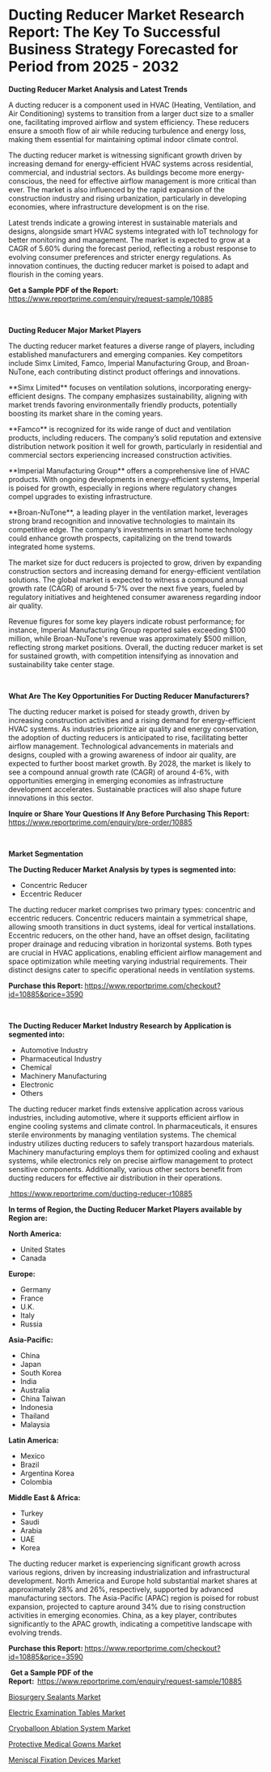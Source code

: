 <p><h1>Ducting Reducer Market Research Report: The Key To Successful Business Strategy Forecasted for Period from 2025 - 2032</h1></p><p><strong>Ducting Reducer Market Analysis and Latest Trends</strong></p>
<p><p>A ducting reducer is a component used in HVAC (Heating, Ventilation, and Air Conditioning) systems to transition from a larger duct size to a smaller one, facilitating improved airflow and system efficiency. These reducers ensure a smooth flow of air while reducing turbulence and energy loss, making them essential for maintaining optimal indoor climate control.</p><p>The ducting reducer market is witnessing significant growth driven by increasing demand for energy-efficient HVAC systems across residential, commercial, and industrial sectors. As buildings become more energy-conscious, the need for effective airflow management is more critical than ever. The market is also influenced by the rapid expansion of the construction industry and rising urbanization, particularly in developing economies, where infrastructure development is on the rise.</p><p>Latest trends indicate a growing interest in sustainable materials and designs, alongside smart HVAC systems integrated with IoT technology for better monitoring and management. The market is expected to grow at a CAGR of 5.60% during the forecast period, reflecting a robust response to evolving consumer preferences and stricter energy regulations. As innovation continues, the ducting reducer market is poised to adapt and flourish in the coming years.</p></p>
<p><strong>Get a Sample PDF of the Report:&nbsp;</strong> <a href="https://www.reportprime.com/enquiry/request-sample/10885?utm_campaign=1087&utm_medium=2&utm_source=Github&utm_content=ia&utm_term=24032025&utm_id=ducting-reducer">https://www.reportprime.com/enquiry/request-sample/10885</a></p>
<p>&nbsp;</p>
<p><strong>Ducting Reducer Major Market Players</strong></p>
<p><p>The ducting reducer market features a diverse range of players, including established manufacturers and emerging companies. Key competitors include Simx Limited, Famco, Imperial Manufacturing Group, and Broan-NuTone, each contributing distinct product offerings and innovations.</p><p>**Simx Limited** focuses on ventilation solutions, incorporating energy-efficient designs. The company emphasizes sustainability, aligning with market trends favoring environmentally friendly products, potentially boosting its market share in the coming years. </p><p>**Famco** is recognized for its wide range of duct and ventilation products, including reducers. The company’s solid reputation and extensive distribution network position it well for growth, particularly in residential and commercial sectors experiencing increased construction activities.</p><p>**Imperial Manufacturing Group** offers a comprehensive line of HVAC products. With ongoing developments in energy-efficient systems, Imperial is poised for growth, especially in regions where regulatory changes compel upgrades to existing infrastructure.</p><p>**Broan-NuTone**, a leading player in the ventilation market, leverages strong brand recognition and innovative technologies to maintain its competitive edge. The company’s investments in smart home technology could enhance growth prospects, capitalizing on the trend towards integrated home systems.</p><p>The market size for duct reducers is projected to grow, driven by expanding construction sectors and increasing demand for energy-efficient ventilation solutions. The global market is expected to witness a compound annual growth rate (CAGR) of around 5-7% over the next five years, fueled by regulatory initiatives and heightened consumer awareness regarding indoor air quality.</p><p>Revenue figures for some key players indicate robust performance; for instance, Imperial Manufacturing Group reported sales exceeding $100 million, while Broan-NuTone's revenue was approximately $500 million, reflecting strong market positions. Overall, the ducting reducer market is set for sustained growth, with competition intensifying as innovation and sustainability take center stage.</p></p>
<p>&nbsp;</p>
<p><strong>What Are The Key Opportunities For Ducting Reducer Manufacturers?</strong></p>
<p><p>The ducting reducer market is poised for steady growth, driven by increasing construction activities and a rising demand for energy-efficient HVAC systems. As industries prioritize air quality and energy conservation, the adoption of ducting reducers is anticipated to rise, facilitating better airflow management. Technological advancements in materials and designs, coupled with a growing awareness of indoor air quality, are expected to further boost market growth. By 2028, the market is likely to see a compound annual growth rate (CAGR) of around 4-6%, with opportunities emerging in emerging economies as infrastructure development accelerates. Sustainable practices will also shape future innovations in this sector.</p></p>
<p><strong>Inquire or Share Your Questions If Any Before Purchasing This Report:</strong> <a href="https://www.reportprime.com/enquiry/pre-order/10885?utm_campaign=1087&utm_medium=2&utm_source=Github&utm_content=ia&utm_term=24032025&utm_id=ducting-reducer">https://www.reportprime.com/enquiry/pre-order/10885</a></p>
<p>&nbsp;</p>
<p><strong>Market Segmentation</strong></p>
<p><strong>The Ducting Reducer Market Analysis by types is segmented into:</strong></p>
<p><ul><li>Concentric Reducer</li><li>Eccentric Reducer</li></ul></p>
<p><p>The ducting reducer market comprises two primary types: concentric and eccentric reducers. Concentric reducers maintain a symmetrical shape, allowing smooth transitions in duct systems, ideal for vertical installations. Eccentric reducers, on the other hand, have an offset design, facilitating proper drainage and reducing vibration in horizontal systems. Both types are crucial in HVAC applications, enabling efficient airflow management and space optimization while meeting varying industrial requirements. Their distinct designs cater to specific operational needs in ventilation systems.</p></p>
<p><strong>Purchase this Report:&nbsp;</strong><a href="https://www.reportprime.com/checkout?id=10885&price=3590&utm_campaign=1087&utm_medium=2&utm_source=Github&utm_content=ia&utm_term=24032025&utm_id=ducting-reducer">https://www.reportprime.com/checkout?id=10885&price=3590</a></p>
<p>&nbsp;</p>
<p><strong>The Ducting Reducer Market Industry Research by Application is segmented into:</strong></p>
<p><ul><li>Automotive Industry</li><li>Pharmaceutical Industry</li><li>Chemical</li><li>Machinery Manufacturing</li><li>Electronic</li><li>Others</li></ul></p>
<p><p>The ducting reducer market finds extensive application across various industries, including automotive, where it supports efficient airflow in engine cooling systems and climate control. In pharmaceuticals, it ensures sterile environments by managing ventilation systems. The chemical industry utilizes ducting reducers to safely transport hazardous materials. Machinery manufacturing employs them for optimized cooling and exhaust systems, while electronics rely on precise airflow management to protect sensitive components. Additionally, various other sectors benefit from ducting reducers for effective air distribution in their operations.</p></p>
<p><a href="https://www.reportprime.com/ducting-reducer-r10885?utm_campaign=1087&utm_medium=2&utm_source=Github&utm_content=ia&utm_term=24032025&utm_id=ducting-reducer">&nbsp;https://www.reportprime.com/ducting-reducer-r10885</a></p>
<p><strong>In terms of Region, the Ducting Reducer Market Players available by Region are:</strong></p>
<p>
    <p> <strong> North America: </strong>
        <ul>
            <li>United States</li>
            <li>Canada</li>
        </ul>
        </p> 
    <p> <strong> Europe: </strong>
        <ul>
            <li>Germany</li>
            <li>France</li>
            <li>U.K.</li>
            <li>Italy</li>
            <li>Russia</li>
        </ul>
        </p> 
    <p> <strong> Asia-Pacific: </strong>
        <ul>
            <li>China</li>
            <li>Japan</li>
            <li>South Korea</li>
            <li>India</li>
            <li>Australia</li>
            <li>China Taiwan</li>
            <li>Indonesia</li>
            <li>Thailand</li>
            <li>Malaysia</li>
        </ul>
        </p> 
    <p> <strong> Latin America: </strong>
        <ul>
            <li>Mexico</li>
            <li>Brazil</li>
            <li>Argentina Korea</li>
            <li>Colombia</li>
        </ul>
        </p> 
    <p> <strong> Middle East & Africa: </strong>
        <ul>
            <li>Turkey</li>
            <li>Saudi</li>
            <li>Arabia</li>
            <li>UAE</li>
            <li>Korea</li>
        </ul>
    </p>
    </p>
<p><p>The ducting reducer market is experiencing significant growth across various regions, driven by increasing industrialization and infrastructural development. North America and Europe hold substantial market shares at approximately 28% and 26%, respectively, supported by advanced manufacturing sectors. The Asia-Pacific (APAC) region is poised for robust expansion, projected to capture around 34% due to rising construction activities in emerging economies. China, as a key player, contributes significantly to the APAC growth, indicating a competitive landscape with evolving trends.</p></p>
<p><strong>Purchase this Report: </strong><a href="https://www.reportprime.com/checkout?id=10885&price=3590&utm_campaign=1087&utm_medium=2&utm_source=Github&utm_content=ia&utm_term=24032025&utm_id=ducting-reducer">https://www.reportprime.com/checkout?id=10885&price=3590</a></p>
<p>&nbsp;<strong>Get a Sample PDF of the Report:&nbsp;&nbsp;</strong><a href="https://www.reportprime.com/enquiry/request-sample/10885?utm_campaign=1087&utm_medium=2&utm_source=Github&utm_content=ia&utm_term=24032025&utm_id=ducting-reducer">https://www.reportprime.com/enquiry/request-sample/10885</a></p>
<p><strong></strong></p>
<p><p><a href="https://github.com/linnuripat/Market-Research-Report-List-1/blob/main/biosurgery-sealants-market.md?utm_campaign=1087&utm_medium=2&utm_source=Github&utm_content=ia&utm_term=24032025&utm_id=ducting-reducer">Biosurgery Sealants Market</a></p><p><a href="https://github.com/bibzmuiko/Market-Research-Report-List-1/blob/main/electric-examination-tables-market.md?utm_campaign=1087&utm_medium=2&utm_source=Github&utm_content=ia&utm_term=24032025&utm_id=ducting-reducer">Electric Examination Tables Market</a></p><p><a href="https://github.com/ikokwuihepa/Market-Research-Report-List-1/blob/main/cryoballoon-ablation-system-market.md?utm_campaign=1087&utm_medium=2&utm_source=Github&utm_content=ia&utm_term=24032025&utm_id=ducting-reducer">Cryoballoon Ablation System Market</a></p><p><a href="https://github.com/kumadenthela/Market-Research-Report-List-1/blob/main/protective-medical-gowns-market.md?utm_campaign=1087&utm_medium=2&utm_source=Github&utm_content=ia&utm_term=24032025&utm_id=ducting-reducer">Protective Medical Gowns Market</a></p><p><a href="https://github.com/vaeilabin/Market-Research-Report-List-1/blob/main/meniscal-fixation-devices-market.md?utm_campaign=1087&utm_medium=2&utm_source=Github&utm_content=ia&utm_term=24032025&utm_id=ducting-reducer">Meniscal Fixation Devices Market</a></p></p>